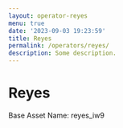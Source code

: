 ```yaml
---
layout: operator-reyes
menu: true
date: '2023-09-03 19:23:59'
title: Reyes
permalink: /operators/reyes/
description: Some description.
---
```


# Reyes

Base Asset Name: reyes_iw9